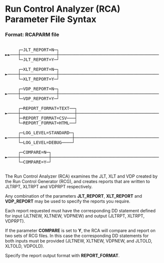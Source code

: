 # Run Control Analyzer (RCA) Parameter File Syntax

### Format: RCAPARM file  
<pre>

     ┌─JLT_REPORT=N─┐                                                     
►►───┼──────────────┼───────────────────────────────────────────────────────────► 
     └─JLT_REPORT=Y─┘                                                     

     ┌─XLT_REPORT=N─┐                                                     
►────┼──────────────┼───────────────────────────────────────────────────────────► 
     └─XLT_REPORT=Y─┘                                                     

     ┌─VDP_REPORT=N─┐                                                     
►────┼──────────────┼───────────────────────────────────────────────────────────► 
     └─VDP_REPORT=Y─┘                                                     

     ┌─REPORT_FORMAT=TEXT──┐                                                     
►────┼─────────────────────┼────────────────────────────────────────────────────► 
     ├─REPORT_FORMAT=CSV───┤    
     └─REPORT_FORMAT=HTML──┘  

     ┌─LOG_LEVEL=STANDARD─┐                                                       
►────┼────────────────────┼─────────────────────────────────────────────────────► 
     └─LOG_LEVEL=DEBUG────┘                                                       

     ┌─COMPARE=N─┐                                                       
►────┼───────────┼──────────────────────────────────────────────────────────────► 
     └─COMPARE=Y─┘                                                       

</pre>
  
The Run Control Analyzer (RCA) examines the JLT, XLT and VDP created by the Run Control Generator (RCG), and creates reports that are written to JLTRPT, XLTRPT and VDPRPT respectively.

Any combination of the parameters **JLT_REPORT**, **XLT_REPORT** and **VDP_REPORT** may be used to specify the reports you require.

Each report requested must have the corresponding DD statement defined for input (JLTNEW, XLTNEW, VDPNEW) and output (JLTRPT, XLTRPT, VDPRPT).

If the parameter **COMPARE** is set to **Y**, the RCA will compare and report on two sets of RCG files. In this case the corresponding DD statements for both inputs must be provided (JLTNEW, XLTNEW, VDPNEW, and JLTOLD, XLTOLD, VDPOLD).

Specify the report output format with **REPORT_FORMAT**.
